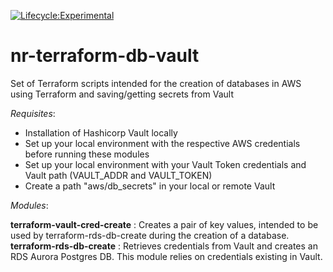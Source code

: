 [![Lifecycle:Experimental](https://img.shields.io/badge/Lifecycle-Experimental-339999)](<Redirect-URL>)

# nr-terraform-db-vault
Set of Terraform scripts intended for the creation of databases in AWS using Terraform and saving/getting secrets from Vault

<i>Requisites</i>:
- Installation of Hashicorp Vault locally
- Set up your local environment with the respective AWS credentials before running these modules
- Set up your local environment with your Vault Token credentials and Vault path (VAULT_ADDR and VAULT_TOKEN)
- Create a path "aws/db_secrets" in your local or remote Vault


<i>Modules</i>:

<b>terraform-vault-cred-create</b> : Creates a pair of key values, intended to be used by terraform-rds-db-create during the creation of a database.<r></r>
<b>terraform-rds-db-create</b>     : Retrieves credentials from Vault and creates an RDS Aurora Postgres DB. This module relies on credentials existing in Vault.
